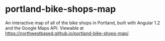 # portland-bike-shops-map
An interactive map of all of the bike shops in Portland, built with Angular 1.2 and the Google Maps API. Viewable at https://northwestbased.github.io/portland-bike-shops-map/.
